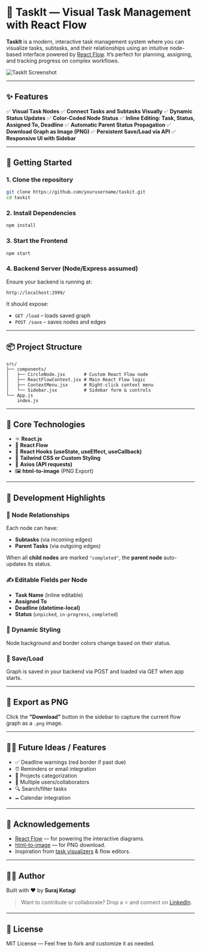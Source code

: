 # 🧠 TaskIt — Visual Task Management with React Flow

**TaskIt** is a modern, interactive task management system where you can visualize tasks, subtasks, and their relationships using an intuitive node-based interface powered by [React Flow](https://reactflow.dev/). It’s perfect for planning, assigning, and tracking progress on complex workflows.

![TaskIt Screenshot](./public/taskit-screenshot.png) <!-- Add a screenshot if available -->

---

## ✨ Features

✅ **Visual Task Nodes**
✅ **Connect Tasks and Subtasks Visually**
✅ **Dynamic Status Updates**
✅ **Color-Coded Node Status**
✅ **Inline Editing: Task, Status, Assigned To, Deadline**
✅ **Automatic Parent Status Propagation**
✅ **Download Graph as Image (PNG)**
✅ **Persistent Save/Load via API**
✅ **Responsive UI with Sidebar**

---

## 🚀 Getting Started

### 1. Clone the repository

```bash
git clone https://github.com/yourusername/taskit.git
cd taskit
```

### 2. Install Dependencies

```bash
npm install
```

### 3. Start the Frontend

```bash
npm start
```

### 4. Backend Server (Node/Express assumed)

Ensure your backend is running at:

```
http://localhost:2999/
```

It should expose:

* `GET /load` – loads saved graph
* `POST /save` – saves nodes and edges

---

## 📦 Project Structure

```
src/
├── components/
│   ├── CircleNode.jsx       # Custom React Flow node
│   ├── ReactFlowContext.jsx # Main React Flow logic
│   ├── ContextMenu.jsx      # Right-click context menu
│   └── Sidebar.jsx          # Sidebar form & controls
└── App.js
    index.js
```

---

## 🧹 Core Technologies

* ⚛️ **React.js**
* 🎯 **React Flow**
* 🧙 **React Hooks (useState, useEffect, useCallback)**
* 🎨 **Tailwind CSS or Custom Styling**
* 📡 **Axios (API requests)**
* 🖼️ **html-to-image** (PNG Export)

---

## 🔧 Development Highlights

### 🔗 Node Relationships

Each node can have:

* **Subtasks** (via incoming edges)
* **Parent Tasks** (via outgoing edges)

When all **child nodes** are marked `"completed"`, the **parent node** auto-updates its status.

### ✍️ Editable Fields per Node

* **Task Name** (inline editable)
* **Assigned To**
* **Deadline (datetime-local)**
* **Status** (`unpicked`, `in-progress`, `completed`)

### 🎨 Dynamic Styling

Node background and border colors change based on their status.

### 📂 Save/Load

Graph is saved in your backend via POST and loaded via GET when app starts.

---

## 📸 Export as PNG

Click the **"Download"** button in the sidebar to capture the current flow graph as a `.png` image.

---

## 🧑‍📚 Future Ideas / Features

* ✅ Deadline warnings (red border if past due)
* ⏰ Reminders or email integration
* 📂 Projects categorization
* 👥 Multiple users/collaborators
* 🔍 Search/filter tasks
* 🗕️ Calendar integration

---

## 🙌 Acknowledgements

* [React Flow](https://reactflow.dev/) — for powering the interactive diagrams.
* [html-to-image](https://github.com/bubkoo/html-to-image) — for PNG download.
* Inspiration from [task visualizers](https://excalidraw.com/) & flow editors.

---

## 🧑‍💼 Author

Built with ❤️ by **Suraj Kotagi**

> Want to contribute or collaborate? Drop a ⭐ and connect on [LinkedIn](https://linkedin.com/).

---

## 📜 License

MIT License — Feel free to fork and customize it as needed.
